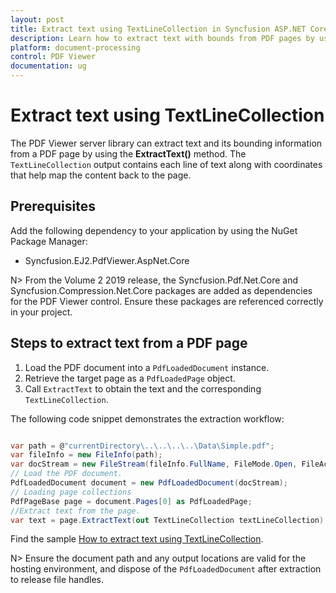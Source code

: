 ```yaml
---
layout: post
title: Extract text using TextLineCollection in Syncfusion ASP.NET Core PDF Viewer
description: Learn how to extract text with bounds from PDF pages by using the TextLineCollection API in the Syncfusion ASP.NET Core PDF Viewer.
platform: document-processing
control: PDF Viewer
documentation: ug
---
```



# Extract text using TextLineCollection

The PDF Viewer server library can extract text and its bounding information from a PDF page by using the **ExtractText()** method. The `TextLineCollection` output contains each line of text along with coordinates that help map the content back to the page.

## Prerequisites

Add the following dependency to your application by using the NuGet Package Manager:

* Syncfusion.EJ2.PdfViewer.AspNet.Core

N> From the Volume 2 2019 release, the Syncfusion.Pdf.Net.Core and Syncfusion.Compression.Net.Core packages are added as dependencies for the PDF Viewer control. Ensure these packages are referenced correctly in your project.

## Steps to extract text from a PDF page

1. Load the PDF document into a `PdfLoadedDocument` instance.
2. Retrieve the target page as a `PdfLoadedPage` object.
3. Call `ExtractText` to obtain the text and the corresponding `TextLineCollection`.

The following code snippet demonstrates the extraction workflow:

```cs

var path = @"currentDirectory\..\..\..\..\Data\Simple.pdf";
var fileInfo = new FileInfo(path);
var docStream = new FileStream(fileInfo.FullName, FileMode.Open, FileAccess.Read);
// Load the PDF document.
PdfLoadedDocument document = new PdfLoadedDocument(docStream);
// Loading page collections
PdfPageBase page = document.Pages[0] as PdfLoadedPage;
//Extract text from the page.
var text = page.ExtractText(out TextLineCollection textLineCollection);

```

Find the sample [How to extract text using TextLineCollection](https://www.syncfusion.com/downloads/support/directtrac/general/ze/EXTRAC~21056703041).

N> Ensure the document path and any output locations are valid for the hosting environment, and dispose of the `PdfLoadedDocument` after extraction to release file handles.
